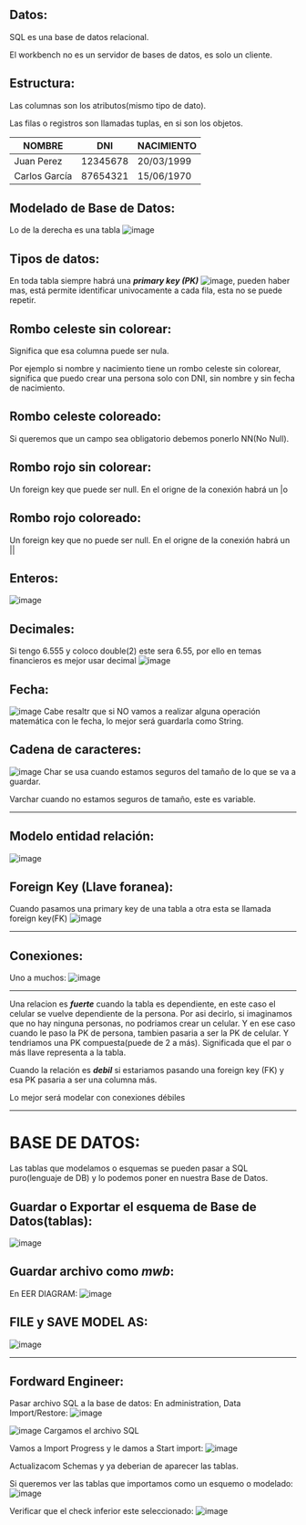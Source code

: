 ## Datos:
SQL es una base de datos relacional.

El workbench no es un servidor de bases de datos, es solo un cliente.

## Estructura: 

Las columnas son los atributos(mismo tipo de dato).

Las filas o registros son llamadas tuplas, en si son los objetos.

|   NOMBRE      |      DNI        |    NACIMIENTO |
|---------------|-----------------|---------------|
|Juan Perez     |     12345678    |    20/03/1999 |
|Carlos García  |     87654321    |    15/06/1970 |

## Modelado de Base de Datos:
Lo de la derecha es una tabla
![image](https://github.com/Pierohc/DB-SQL/assets/133154904/d53e35cc-a665-4deb-bbca-88b58b384094)

## Tipos de datos: 
En toda tabla siempre habrá una  ***primary key (PK)*** ![image](https://github.com/Pierohc/DB-SQL/assets/133154904/e40bbd66-0393-4edb-a823-7fe620016f3e), pueden haber mas, está permite identificar univocamente a cada fila, esta no se puede repetir. 


## Rombo celeste sin colorear:
Significa que esa columna puede ser nula.

Por ejemplo si nombre y nacimiento tiene un rombo celeste sin colorear, significa que puedo crear una persona solo con DNI, sin nombre y sin fecha de nacimiento.

## Rombo celeste coloreado:
Si queremos que un campo sea obligatorio debemos ponerlo NN(No Null).

## Rombo rojo sin colorear:
Un foreign key que puede ser null. En el origne de la conexión habrá un |o

## Rombo rojo coloreado:
Un foreign key que no puede ser null. En el origne de la conexión habrá un ||


## Enteros: 
![image](https://github.com/Pierohc/DB-SQL/assets/133154904/71301110-94c4-4fc4-81f0-54bbc4d8ef19)

## Decimales:
Si tengo 6.555 y coloco double(2) este sera 6.55, por ello en temas financieros es mejor usar decimal
![image](https://github.com/Pierohc/DB-SQL/assets/133154904/62b4823a-112d-4b56-a742-a21c66c4e1fc)

## Fecha:
![image](https://github.com/Pierohc/DB-SQL/assets/133154904/7cd66190-7bf1-48ac-a854-90764f2859fc)
Cabe resaltr que si NO vamos a realizar alguna operación matemática con le fecha, lo mejor será guardarla como String.

## Cadena de caracteres: 
![image](https://github.com/Pierohc/DB-SQL/assets/133154904/fce58d44-c1bb-41e3-8c45-2e122fb46674)
Char se usa cuando estamos seguros del tamaño de lo que se va a guardar.

Varchar cuando no estamos seguros de tamaño, este es variable.

-------------------------------
## Modelo entidad relación: 
![image](https://github.com/Pierohc/DB-SQL/assets/133154904/1c7b2db0-943f-4f68-a8e4-fce69f2e8611)

## Foreign Key (Llave foranea):
Cuando pasamos una primary key de una tabla a otra esta se llamada foreign key(FK)
![image](https://github.com/Pierohc/DB-SQL/assets/133154904/54722aeb-83a7-4c78-b32e-b251d2bf8270)

----

## Conexiones:
Uno a muchos: 
![image](https://github.com/Pierohc/DB-SQL/assets/133154904/f0f1ebc8-dad2-4834-8541-2280a68e4ff5)

----
Una relacion es ***fuerte*** cuando la tabla es dependiente, en este caso el celular se vuelve dependiente de la persona. Por asi decirlo, si imaginamos que no hay ninguna personas, no podriamos crear un celular.
Y en ese caso cuando le paso la PK de persona, tambien pasaria a ser la PK de celular. Y tendriamos una PK compuesta(puede de 2 a más). Significada que el par o más llave representa a la tabla.

Cuando la relación es ***debil*** si estariamos pasando una foreign key (FK) y esa PK pasaria a ser una columna más.

Lo mejor será modelar con conexiones débiles

---------------------------------------------------
# BASE DE DATOS:
Las tablas que modelamos o esquemas se pueden pasar a SQL puro(lenguaje de DB) y lo podemos poner en nuestra Base de Datos.

## Guardar o Exportar el esquema de Base de Datos(tablas):
![image](https://github.com/Pierohc/DB-SQL/assets/133154904/53480d07-417a-4c33-9efb-2a1554c9f8d7)

## Guardar archivo como ***mwb***: 
En EER DIAGRAM:
![image](https://github.com/Pierohc/DB-SQL/assets/133154904/7f974aaf-dc88-42ad-a298-05d2b0f26980)

## FILE y SAVE MODEL AS:
![image](https://github.com/Pierohc/DB-SQL/assets/133154904/88921cf5-8e3e-43eb-8d07-bf0794c68ecd)

------------------
## Fordward Engineer:

Pasar archivo SQL a la base de datos:
En administration, Data Import/Restore:
![image](https://github.com/Pierohc/DB-SQL/assets/133154904/471fc25c-d9ac-4745-b051-82b2303e92e1)

![image](https://github.com/Pierohc/DB-SQL/assets/133154904/3d1d5fa7-300e-467b-aff1-f99bea65fc38)
Cargamos el archivo SQL

Vamos a Import Progress y le damos a Start import:
![image](https://github.com/Pierohc/DB-SQL/assets/133154904/ba11977e-dd6c-4b53-842d-62412ed0a857)

Actualizacom Schemas y ya deberian de aparecer las tablas. 

Si queremos ver las tablas que importamos como un esquemo o modelado:
![image](https://github.com/Pierohc/DB-SQL/assets/133154904/c948ad65-8673-45a3-b2bf-013eb4befa3e)

Verificar que el check inferior este seleccionado:
![image](https://github.com/Pierohc/DB-SQL/assets/133154904/43c389de-db2e-402b-af09-793b336bd521)



















